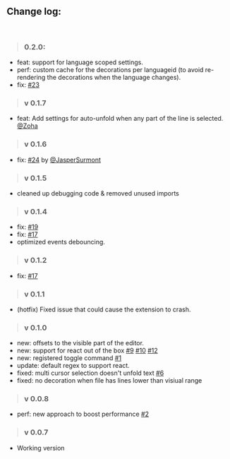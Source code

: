 ## Change log:

<br/>

> ### 0.2.0:
-  feat: support for language scoped settings.
-  perf: custom cache for the decorations per languageid (to avoid re-rendering the decorations when the language changes).
-  fix: [#23](https://github.com/moalamri/vscode-inline-fold/issues/23)

> ### v 0.1.7
- feat: Add settings for auto-unfold when any part of the line is selected. [@Zoha](https://github.com/Zoha)

> ### v 0.1.6
- fix: [#24](https://github.com/moalamri/vscode-inline-fold/issues/24) by [@JasperSurmont](https://github.com/JasperSurmont)

> ### v 0.1.5
- cleaned up debugging code & removed unused imports

> ### v 0.1.4
- fix: [#19](https://github.com/moalamri/vscode-inline-fold/issues/19)
- fix: [#17](https://github.com/moalamri/vscode-inline-fold/issues/17)
- optimized events debouncing.

> ### v 0.1.2
- fix: [#17](https://github.com/moalamri/vscode-inline-fold/issues/17)

> ### v 0.1.1
- (hotfix) Fixed issue that could cause the extension to crash.

> ### v 0.1.0
- new: offsets to the visible part of the editor.
- new: support for react out of the box [#9](https://github.com/moalamri/vscode-inline-fold/issues/9) [#10](https://github.com/moalamri/vscode-inline-fold/issues/10) [#12](https://github.com/moalamri/vscode-inline-fold/issues/12)
- new: registered toggle command [#1](https://github.com/moalamri/vscode-inline-fold/issues/1)
- update: default regex to support react.
- fixed: multi cursor selection doesn't unfold text [#6](https://github.com/moalamri/vscode-inline-fold/issues/6)
- fixed: no decoration when file has lines lower than visiual range

> ### v 0.0.8
- perf: new approach to boost performance [#2](https://github.com/moalamri/vscode-inline-fold/issues/2)

> ### v 0.0.7
- Working version